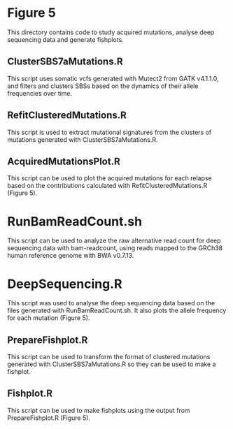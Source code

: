 # Figure 5
This directory contains code to study acquired mutations, analyse deep sequencing data and generate fishplots.

## ClusterSBS7aMutations.R
This script uses somatic vcfs generated with Mutect2 from GATK v4.1.1.0, and filters and clusters SBSs based on the dynamics of their allele frequencies over time.

## RefitClusteredMutations.R
This script is used to extract mutational signatures from the clusters of mutations generated with ClusterSBS7aMutations.R.

## AcquiredMutationsPlot.R
This script can be used to plot the acquired mutations for each relapse based on the contributions calculated with RefitClusteredMutations.R (Figure 5).

# RunBamReadCount.sh
This script can be used to analyze the raw alternative read count for deep sequencing data with bam-readcount, using reads mapped to the GRCh38 human reference genome with BWA v0.7.13.

# DeepSequencing.R
This script was used to analyse the deep sequencing data based on the files generated with RunBamReadCount.sh. It also plots the allele frequency for each mutation (Figure 5).

## PrepareFishplot.R
This script can be used to transform the format of clustered mutations generated with ClusterSBS7aMutations.R so they can be used to make a fishplot.

## Fishplot.R
This script can be used to make fishplots using the output from PrepareFishplot.R (Figure 5).